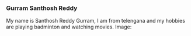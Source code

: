 ### Gurram Santhosh Reddy
My name is Santhosh Reddy Gurram, I am from telengana and my hobbies are playing badminton and watching movies.
Image:
